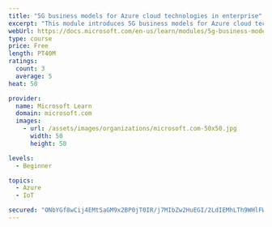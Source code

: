 ```yaml
---
title: "5G business models for Azure cloud technologies in enterprise"
excerpt: "This module introduces 5G business models for Azure cloud technologies."
webUrl: https://docs.microsoft.com/en-us/learn/modules/5g-business-models/
type: course
price: Free
length: PT40M
ratings:
  count: 3
  average: 5
heat: 50

provider:
  name: Microsoft Learn
  domain: microsoft.com
  images:
    - url: /assets/images/organizations/microsoft.com-50x50.jpg
      width: 50
      height: 50

levels:
  - Beginner

topics:
  - Azure
  - IoT

secured: "ONbYGf8wCij4EMtSaGM9x2BP0jT0IR/j7MIbZw2HuEGI/2LdIEMhLTh9WHlFWG1EGyJtwulfGx5YGgUUxOvVNulb2Frp2p9tsqhyHRtk4rzWU2msuLczT44FytXCxKSul3TcxrSh4BGUVw3e0D3Qj8tf3ol+aG08yhPs9ru+sPCSCoCO6Kg0XQ9LkOuTSl+Kon6EiT3YFHSOadM/8uiRAIBxGB2AZH8NNfF468M5cKKmz8KSEC6dEPUGB6XA33TR+uuGojY/tjav+H6Wpm8+UfxcLW2+IoQx1x12C05o1Xp+EIrTQP6jlvXkWKD9nT4X0crL7KR4GfisrP8ZUWMMHiWnxm3UWU7QWCsgJDFA0/5Ma5ibFhhgRMxBG4E8cgCq/4NmUzUEpj1kyjKAJjkD2oSBzo6TLEOxRh2QOnnepAU=;AAXzorK/4LtRDk23KYWm3w=="
---
```


